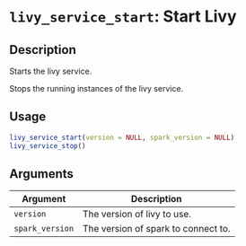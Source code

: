 # `livy_service_start`: Start Livy

## Description


 Starts the livy service.
 
 Stops the running instances of the livy service.


## Usage

```r
livy_service_start(version = NULL, spark_version = NULL)
livy_service_stop()
```


## Arguments

Argument      |Description
------------- |----------------
```version```     |     The version of livy to use.
```spark_version```     |     The version of spark to connect to.

